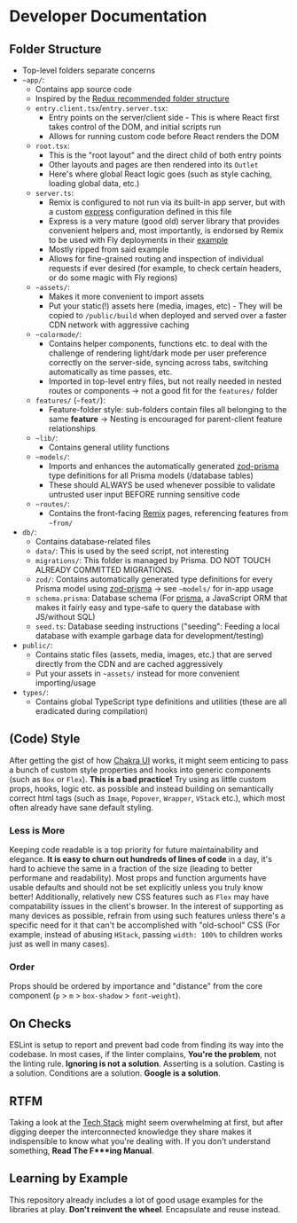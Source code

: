 # Developer Documentation

## Folder Structure

-   Top-level folders separate concerns
-   `~app/`:
    -   Contains app source code
    -   Inspired by the [Redux recommended folder structure](https://redux.js.org/faq/code-structure#what-should-my-file-structure-look-like-how-should-i-group-my-action-creators-and-reducers-in-my-project-where-should-my-selectors-go)
    -   `entry.client.tsx`/`entry.server.tsx`:
        -   Entry points on the server/client side - This is where React first takes control of the DOM, and initial scripts run
        -   Allows for running custom code before React renders the DOM
    -   `root.tsx`:
        -   This is the "root layout" and the direct child of both entry points
        -   Other layouts and pages are then rendered into its `Outlet`
        -   Here's where global React logic goes (such as style caching, loading global data, etc.)
    -   `server.ts`:
        -   Remix is configured to not run via its built-in app server, but with a custom [express](https://expressjs.com) configuration defined in this file
        -   Express is a very mature (good old) server library that provides convenient helpers and, most importantly, is endorsed by Remix to be used with Fly deployments in their [example](https://github.com/remix-run/blues-stack)
        -   Mostly ripped from said example
        -   Allows for fine-grained routing and inspection of individual requests if ever desired (for example, to check certain headers, or do some magic with Fly regions)
    -   `~assets/`:
        -   Makes it more convenient to import assets
        -   Put your static(!) assets here (media, images, etc) - They will be copied to `/public/build` when deployed and served over a faster CDN network with aggressive caching
    -   `~colormode/`:
        -   Contains helper components, functions etc. to deal with the challenge of rendering light/dark mode per user preference correctly on the server-side, syncing across tabs, switching automatically as time passes, etc.
        -   Imported in top-level entry files, but not really needed in nested routes or components -> not a good fit for the `features/` folder
    -   `features/` (`~feat/`):
        -   Feature-folder style: sub-folders contain files all belonging to the same **feature** -> Nesting is encouraged for parent-client feature relationships
    -   `~lib/`:
        -   Contains general utility functions
    -   `~models/`:
        -   Imports and enhances the automatically generated [zod-prisma](https://github.com/CarterGrimmeisen/zod-prisma) type definitions for all Prisma models (/database tables)
        -   These should ALWAYS be used whenever possible to validate untrusted user input BEFORE running sensitive code
    -   `~routes/`:
        -   Contains the front-facing [Remix](https://remix.run/) pages, referencing features from `~from/`
-   `db/`:
    -   Contains database-related files
    -   `data/`: This is used by the seed script, not interesting
    -   `migrations/`: This folder is managed by Prisma. DO NOT TOUCH ALREADY COMMITTED MIGRATIONS.
    -   `zod/`: Contains automatically generated type definitions for every Prisma model using [zod-prisma](https://github.com/CarterGrimmeisen/zod-prisma) -> see `~models/` for in-app usage
    -   `schema.prisma`: Database schema (For [prisma](https://www.prisma.io), a JavaScript ORM that makes it fairly easy and type-safe to query the database with JS/without SQL)
    -   `seed.ts`: Database seeding instructions ("seeding": Feeding a local database with example garbage data for development/testing)
-   `public/`:
    -   Contains static files (assets, media, images, etc.) that are served directly from the CDN and are cached aggressively
    -   Put your assets in `~assets/` instead for more convenient importing/usage
-   `types/`:
    -   Contains global TypeScript type definitions and utilities (these are all eradicated during compilation)

## (Code) Style

After getting the gist of how [Chakra UI](https://chakra-ui.com) works, it might seem enticing to pass a bunch of custom style properties and hooks into generic components (such as `Box` or `Flex`). **This is a bad practice!** Try using as little custom props, hooks, logic etc. as possible and instead building on semantically correct html tags (such as `Image`, `Popover`, `Wrapper`, `VStack` etc.), which most often already have sane default styling.

### Less is More

Keeping code readable is a top priority for future maintainability and elegance. **It is easy to churn out hundreds of lines of code** in a day, it's hard to achieve the same in a fraction of the size (leading to better performane and readability). Most props and function arguments have usable defaults and should not be set explicitly unless you truly know better! Additionally, relatively new CSS features such as `Flex` may have compatability issues in the client's browser. In the interest of supporting as many devices as possible, refrain from using such features unless there's a specific need for it that can't be accomplished with "old-school" CSS (For example, instead of abusing `HStack`, passing `width: 100%` to children works just as well in many cases).

### Order

Props should be ordered by importance and "distance" from the core component (`p` > `m` > `box-shadow` > `font-weight`).

## On Checks

ESLint is setup to report and prevent bad code from finding its way into the codebase. In most cases, if the linter complains, **You're the problem**, not the linting rule. **Ignoring is not a solution**. Asserting is a solution. Casting is a solution. Conditions are a solution. **Google is a solution**.

## RTFM

Taking a look at the [Tech Stack](./README.md#tech-stack) might seem overwhelming at first, but after digging deeper the interconnected knowledge they share makes it indispensible to know what you're dealing with. If you don't understand something, **Read The F\*\*\*ing Manual**.

## Learning by Example

This repository already includes a lot of good usage examples for the libraries at play. **Don't reinvent the wheel**. Encapsulate and reuse instead.
